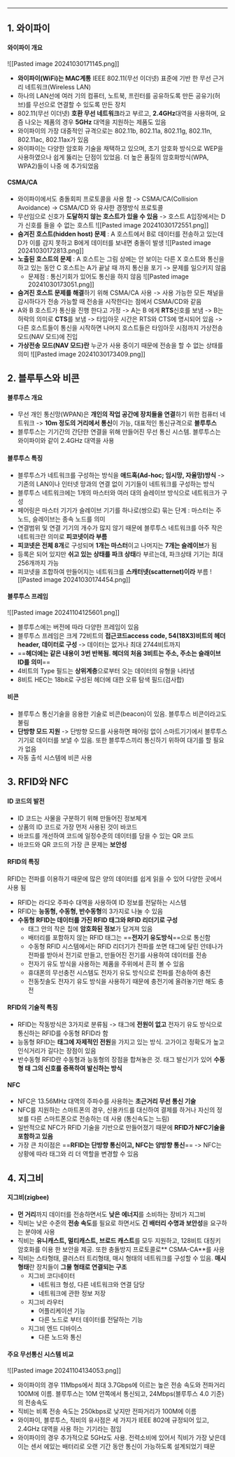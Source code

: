 
---
## 1. 와이파이
#### 와이파이 개요
![[Pasted image 20241030171145.png]]
- **와이파이(WiFi)는 MAC계통** IEEE 802.11(무선 이더넷) 표준에 기반 한 무선 근거리 네트워크(Wireless LAN)
- 하나의 LAN선에 여러 기의 컴퓨터, 노트북, 프린터를 공유하도록 만든 공유기(허브)를 무선으로 연결할 수 있도록 만든 장치
- 802.11(무선 이더넷) **호환 무선 네트워크**라고 부르고, **2.4GHz**대역을 사용하며, 요즘 나오는 제품의 경우 **5GHz** 대역을 지원하는 제품도 있음
- 와이파이의 가장 대중적인 규격으로는 802.11b, 802.11a, 802.11g, 802.11n, 802.11ac, 802.11ax가 있음
- 와이파이는 다양한 암호화 기술을 채택하고 있으며, 초기 암호화 방식으로 WEP을 사용하였으나 쉽게 뚫리는 단점이 있었음. 더 높은 품질의 암호화방식(WPA, WPA2)들이 나중 에 추가되었음

#### CSMA/CA
- 와이파이에서도 충돌회피 프로토콜을 사용 함 -> CSMA/CA(Collision Avoidance) -> CSMA/CD 와 유사한 경쟁방식 프로토콜
- 무선임으로 신호가 **도달하지 않는 호스트가 있을 수 있음** -> 호스트 A입장에서는 D가 신호를 들을 수 없는 호스트
	![[Pasted image 20241030172551.png]]
- **숨겨진 호스트(hidden host) 문제** : A 호스트에서 B로 데이터를 전송하고 있는데 D가 이를 감지 못하고 B에게 데이터를 보내면 충돌이 발생
	![[Pasted image 20241030172813.png]]
- **노출된 호스트의 문제** : A 호스트는 그림 상에는 안 보이는 다른 X 호스트와 통신을 하고 있는 동안 C 호스트는 A가 끝날 때 까지 통신을 포기 -> 문제를 일으키지 않음
	- 문제점 : 통신기회가 있어도 통신을 하지 않음
	![[Pasted image 20241030173051.png]]
- **숨겨진 호스트 문제를 해결**하기 위해 CSMA/CA 사용 -> 사용 가능한 모든 채널을 감시하다가 전송 가능할 때 전송을 시작한다는 점에서 CSMA/CD와 같음
- A와 B 호스트가 통신을 진행 한다고 가정 -> A는 B 에게 **RTS**신호를 보냄 -> B는 허락의 의미로 **CTS**를 보냄 -> 타임아웃 시간은 RTS와 CTS에 명시되어 있음 -> 다른 호스트들이 통신을 시작하면 나머지 호스트들은 타임아웃 시점까지 가상전송 모드(NAV 모드)에 진입
- **가상전송 모드(NAV 모드)란** 누군가 사용 중이기 때문에 전송을 할 수 없는 상태를 의미
	![[Pasted image 20241030173409.png]]

## 2. 블루투스와 비콘
#### 블루투스 개요
- 무선 개인 통신망(WPAN)은 **개인의 작업 공간에 장치들을 연결**하기 위한 컴퓨터 네트워크 -> **10m 정도의 거리에서 통신**이 가능, 대표적인 통신규격으로 **블루투스**
- 블루투스는 기기간의 간단한 연결을 위해 만들어진 무선 통신 시스템. 블루투스는 와이파이와 같이 2.4GHz 대역을 사용

#### 블루투스 특징
- 블루투스가 네트워크를 구성하는 방식을 **애드혹(Ad-hoc; 임시망, 자율망)방식** -> 기존의 LAN이나 인터넷 망과의 연결 없이 기기들이 네트워크를 구성하는 방식
- 블루투스 네트워크에는 1개의 마스터와 여러 대의 슬레이브 방식으로 네트워크가 구성
- 페어링은 마스터 기기가 슬레이브 기기를 하나로(쌍으로) 묶는 단계 : 마스터는 주 노드, 슬레이브는 종속 노드를 의미
- 연결범위 및 연결 기기의 개수가 많지 않기 때문에 블루투스 네트워크를 아주 작은 네트워크란 의미로 **피코넷이라 부름**
- **피코넷은 전체 8개**로 구성되며 **1개는 마스터**이고 나머지는 **7개는 슬레이브**가 됨
- 등록은 되어 있지만 **쉬고 있는 상태를 파크 상태**라 부르는데, 파크상태 기기는 최대 256개까지 가능
- 피코넷을 조합하여 만들어지는 네트워크를 **스캐터넷(scatternet)이라** 부름
	![[Pasted image 20241030174454.png]]

#### 블루투스 프레임
![[Pasted image 20241104125601.png]]
- 블루투스에는 버전에 따라 다양한 프레임이 있음
- 블루투스 프레임은 크게 72비트의 **접근코드access code, 54(18X3)비트의 헤더header, 데이터로 구성** -> 데이터는 없거나 최대 2744비트까지
- ==**헤더에는 같은 내용이 3번 반복됨. 헤더의 처음 3비트는 주소, 주소는 슬래이브 ID를 의미**== 
- 4비트의 Type 필드는 **상위계층**으로부터 오는 데이터의 유형을 나타냄
- 8비트 HEC는 18bit로 구성된 헤더에 대한 오류 탐색 필드(검사합)

#### 비콘
- 블루투스 통신기술을 응용한 기술로 비콘(beacon)이 있음. 블루투스 비콘이라고도 불림
- **단방향 모드 지원** -> 단방향 모드를 사용하면 패어링 없이 스마트기기에서 블루투스 기기로 데이터를 보낼 수 있음. 또한 블루투스끼리 통신하기 위하여 대기를 할 필요가 없음
- 자동 출석 시스템에 비콘 사용

## 3. RFID와 NFC
#### ID 코드의 발전
- ID 코드는 사물을 구분하기 위해 만들어진 정보체계
- 상품의 ID 코드로 가장 먼저 사용된 것이 바코드
- 바코드를 개선하여 코드에 일정수준의 데이터를 담을 수 있는 QR 코드
- 바코드와 QR 코드의 가장 큰 문제는 **보안성**

#### RFID의 특징
RFID는 전파를 이용하기 때문에 많은 양의 데이터를 쉽게 읽을 수 있어 다양한 곳에서 사용 됨
- RFID는 라디오 주파수 대역을 사용하여 ID 정보를 전달하는 시스템
- RFID는 **능동형, 수동형, 반수동형**의 3가지로 나눌 수 있음
- **수동형 RFID는 데이터를 가진 RFID 태그와 RFID 리더기로 구성**
	- 태그 안의 작은 칩에 **암호화된 정보**가 담겨져 있음
	- 배터리를 포함하지 않는 RFID 태그는 ==**전자기 유도방식**==으로 통신함
	- 수동형 RFID 시스템에서는 RFID 리더기가 전파를 쏘면 태그에 달린 안테나가 전파를 받아서 전기로 만들고, 만들어진 전기를 사용하여 데이터를 전송
	- 전자기 유도 방식을 사용하는 제품을 주위에서 흔히 볼 수 있음
	- 휴대폰의 무선충전 시스템도 전자기 유도 방식으로 전파를 전송하여 충전
	- 전동칫솔도 전자기 유도 방식을 사용하기 때문에 충전기에 올려놓기만 해도 충전
#### RFID의 기술적 특징
- RFID는 작동방식은 3가지로 분류됨 -> 태그에 **전원이 없고** 전자기 유도 방식으로 통신하는 RFID를 수동형 RFID라 함
- 능동형 RFID는 **태그에 자제적인 전원**을 가지고 있는 방식. 고가이고 정확도가 높고 인식거리가 길다는 장점이 있음
- 반수동형 RFID란 수동형과 능동형의 장점을 합쳐놓은 것. 태그 발신기가 있어 **수동형 태 그의 신호를 증폭하여 발신하는 방식**

#### NFC
- NFC은 13.56MHz 대역의 주파수를 사용하는 **초근거리 무선 통신 기술**
- NFC를 지원하는 스마트폰의 경우, 신용카드를 대신하여 결제를 하거나 자신의 정보를 다른 스마트폰으로 전송하는 데 사용 (통신속도는 느림)
- 일반적으로 NFC가 RFID 기술을 기반으로 만들어졌기 때문에 **RFID가 NFC기술을 포함하고 있음**
- 가장 큰 차이점은 ==**RFID는 단방향 통신이고, NFC는 양방향 통신**== -> NFC는 상황에 따라 태그와 리 더 역할을 변경할 수 있음

## 4. 지그비
#### 지그비(zigbee)
- **먼 거리**까지 데이터를 전송하면서도 **낮은 에너지**를 소비하는 장비가 지그비 
- 직비는 낮은 수준의 **전송 속도**를 필요로 하면서도 **긴 배터리 수명과 보안성**을 요구하는 분야에 사용
- 직비는 **유니캐스트, 멀티캐스트, 브로드 캐스트**를 모두 지원하고, 128비트 대칭키 암호화를 이용 한 보안을 제공. 또한 충돌방지 프로토콜로** CSMA-CA**를 사용
- 직비는 스타형태, 클러스터 트리형태, 매시 형태의 네트워크를 구성할 수 있음. **매시 형태**란 장치들이 **그물 형태로 연결되는 구조**
	- 지그비 코디네이터
		- 네트워크 형성, 다른 네트워크와 연결 담당
		- 네트워크에 관한 정보 저장
	- 지그비 라우터
		- 어플리케이션 기능
		- 다른 노드로 부터 데이터를 전달하는 기능
	- 지그비 엔드 디바이스
		- 다른 노드와 통신
#### 주요 무선통신 시스템 비교
![[Pasted image 20241104134053.png]]
- 와이파이의 경우 11Mbps에서 최대 3.7Gbps에 이르는 높은 전송 속도와 전파거리 100M에 이름. 블루투스는 10M 안쪽에서 통신되고, 24Mbps(블루투스 4.0 기준)의 전송속도
- 직비는 비록 전송 속도는 250kbps로 낮지만 전파거리가 100M에 이름
- 와이파이, 블루투스, 직비의 유사점은 세 가지가 IEEE 802에 규정되어 있고, 2.4GHz 대역을 사용 하는 기기라는 점임 
- 와이파이의 경우 추가적으로 5GHz도 사용. 전력소비에 있어서 직비가 가장 낮은데 이는 센서 에있는 배터리로 오랜 기간 동안 통신이 가능하도록 설계되었기 때문